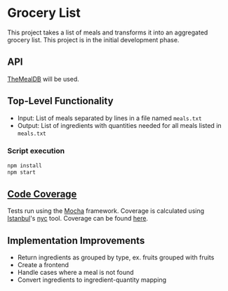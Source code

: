 # Grocery List

This project takes a list of meals and transforms it into an aggregated grocery list. This project is in the initial
development phase.

## API

[TheMealDB](https://www.themealdb.com/api.php) will be used.

## Top-Level Functionality

* Input: List of meals separated by lines in a file named `meals.txt`
* Output: List of ingredients with quantities needed for all meals listed in `meals.txt`

### Script execution

```bash
npm install
npm start
```

## [Code Coverage](https://www.andygnias.com/grocery-list/nyc-lcov-coverage/lcov-report/index.html)

Tests run using the [Mocha](https://mochajs.org/) framework. Coverage is calculated using [Istanbul](https://istanbul.js.org/)'s
[nyc](https://www.npmjs.com/package/nyc) tool. Coverage can be found [here](https://www.andygnias.com/grocery-list/nyc-lcov-coverage/lcov-report/index.html).

## Implementation Improvements

* Return ingredients as grouped by type, ex. fruits grouped with fruits
* Create a frontend
* Handle cases where a meal is not found
* Convert ingredients to ingredient-quantity mapping
